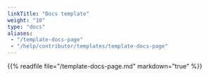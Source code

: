 ```yaml
---
linkTitle: "Docs template"
weight: "10"
type: "docs"
aliases:
 - "/template-docs-page"
 - "/help/contributor/templates/template-docs-page"
---
```


{{% readfile file="/template-docs-page.md" markdown="true" %}}
